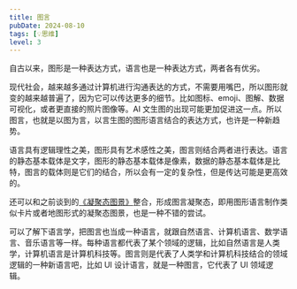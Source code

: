 ```yaml
---
title: 图言
pubDate: 2024-08-10
tags: [💡思维]
level: 3
---
```


自古以来，图形是一种表达方式，语言也是一种表达方式，两者各有优劣。

现代社会，越来越多通过计算机进行沟通表达的方式，不需要用嘴巴，所以图形就变的越来越普遍了，因为它可以传达更多的细节。比如图标、emoji、图解、数据可视化，或者更直接的照片图像等。AI 文生图的出现可能更加促进这一点。所以图言，也就是以图为言，以言生图的图形语言结合的表达方式，也许是一种新趋势。

语言具有逻辑理性之美，图形具有艺术感性之美，图言则结合两者进行表达。语言的静态基本载体是文字，图形的静态基本载体是像素，数据的静态基本载体是比特，图言的载体则是它们的结合，所以会有一定的复杂性，但是传达可能是更高效的。

还可以和之前谈到的[《凝聚态图景》](/studio/20240807-condensed-state-picture)整合，形成图言凝聚态，即用图形语言制作类似卡片或者地图形式的凝聚态图景，也是一种不错的尝试。

可以了解下语言学，把图言也当成一种语言，就跟自然语言、计算机语言、数学语言、音乐语言等一样。每种语言都代表了某个领域的逻辑，比如自然语言是人类学，计算机语言是计算机科技等。图言则是代表了人类学和计算机科技结合的领域逻辑的一种新语言吧，比如 UI 设计语言，就是一种图言，它代表了 UI 领域逻辑。
